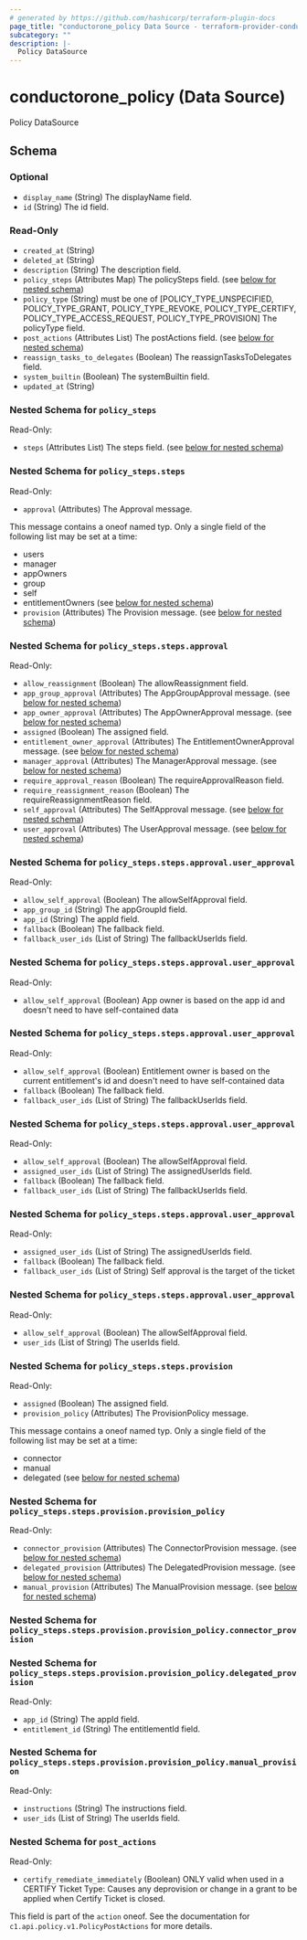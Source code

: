 ```yaml
---
# generated by https://github.com/hashicorp/terraform-plugin-docs
page_title: "conductorone_policy Data Source - terraform-provider-conductorone"
subcategory: ""
description: |-
  Policy DataSource
---
```


# conductorone_policy (Data Source)

Policy DataSource



<!-- schema generated by tfplugindocs -->
## Schema

### Optional

- `display_name` (String) The displayName field.
- `id` (String) The id field.

### Read-Only

- `created_at` (String)
- `deleted_at` (String)
- `description` (String) The description field.
- `policy_steps` (Attributes Map) The policySteps field. (see [below for nested schema](#nestedatt--policy_steps))
- `policy_type` (String) must be one of [POLICY_TYPE_UNSPECIFIED, POLICY_TYPE_GRANT, POLICY_TYPE_REVOKE, POLICY_TYPE_CERTIFY, POLICY_TYPE_ACCESS_REQUEST, POLICY_TYPE_PROVISION]
The policyType field.
- `post_actions` (Attributes List) The postActions field. (see [below for nested schema](#nestedatt--post_actions))
- `reassign_tasks_to_delegates` (Boolean) The reassignTasksToDelegates field.
- `system_builtin` (Boolean) The systemBuiltin field.
- `updated_at` (String)

<a id="nestedatt--policy_steps"></a>
### Nested Schema for `policy_steps`

Read-Only:

- `steps` (Attributes List) The steps field. (see [below for nested schema](#nestedatt--policy_steps--steps))

<a id="nestedatt--policy_steps--steps"></a>
### Nested Schema for `policy_steps.steps`

Read-Only:

- `approval` (Attributes) The Approval message.

This message contains a oneof named typ. Only a single field of the following list may be set at a time:
  - users
  - manager
  - appOwners
  - group
  - self
  - entitlementOwners (see [below for nested schema](#nestedatt--policy_steps--steps--approval))
- `provision` (Attributes) The Provision message. (see [below for nested schema](#nestedatt--policy_steps--steps--provision))

<a id="nestedatt--policy_steps--steps--approval"></a>
### Nested Schema for `policy_steps.steps.approval`

Read-Only:

- `allow_reassignment` (Boolean) The allowReassignment field.
- `app_group_approval` (Attributes) The AppGroupApproval message. (see [below for nested schema](#nestedatt--policy_steps--steps--approval--app_group_approval))
- `app_owner_approval` (Attributes) The AppOwnerApproval message. (see [below for nested schema](#nestedatt--policy_steps--steps--approval--app_owner_approval))
- `assigned` (Boolean) The assigned field.
- `entitlement_owner_approval` (Attributes) The EntitlementOwnerApproval message. (see [below for nested schema](#nestedatt--policy_steps--steps--approval--entitlement_owner_approval))
- `manager_approval` (Attributes) The ManagerApproval message. (see [below for nested schema](#nestedatt--policy_steps--steps--approval--manager_approval))
- `require_approval_reason` (Boolean) The requireApprovalReason field.
- `require_reassignment_reason` (Boolean) The requireReassignmentReason field.
- `self_approval` (Attributes) The SelfApproval message. (see [below for nested schema](#nestedatt--policy_steps--steps--approval--self_approval))
- `user_approval` (Attributes) The UserApproval message. (see [below for nested schema](#nestedatt--policy_steps--steps--approval--user_approval))

<a id="nestedatt--policy_steps--steps--approval--app_group_approval"></a>
### Nested Schema for `policy_steps.steps.approval.user_approval`

Read-Only:

- `allow_self_approval` (Boolean) The allowSelfApproval field.
- `app_group_id` (String) The appGroupId field.
- `app_id` (String) The appId field.
- `fallback` (Boolean) The fallback field.
- `fallback_user_ids` (List of String) The fallbackUserIds field.


<a id="nestedatt--policy_steps--steps--approval--app_owner_approval"></a>
### Nested Schema for `policy_steps.steps.approval.user_approval`

Read-Only:

- `allow_self_approval` (Boolean) App owner is based on the app id and doesn't need to have self-contained data


<a id="nestedatt--policy_steps--steps--approval--entitlement_owner_approval"></a>
### Nested Schema for `policy_steps.steps.approval.user_approval`

Read-Only:

- `allow_self_approval` (Boolean) Entitlement owner is based on the current entitlement's id and doesn't need to have self-contained data
- `fallback` (Boolean) The fallback field.
- `fallback_user_ids` (List of String) The fallbackUserIds field.


<a id="nestedatt--policy_steps--steps--approval--manager_approval"></a>
### Nested Schema for `policy_steps.steps.approval.user_approval`

Read-Only:

- `allow_self_approval` (Boolean) The allowSelfApproval field.
- `assigned_user_ids` (List of String) The assignedUserIds field.
- `fallback` (Boolean) The fallback field.
- `fallback_user_ids` (List of String) The fallbackUserIds field.


<a id="nestedatt--policy_steps--steps--approval--self_approval"></a>
### Nested Schema for `policy_steps.steps.approval.user_approval`

Read-Only:

- `assigned_user_ids` (List of String) The assignedUserIds field.
- `fallback` (Boolean) The fallback field.
- `fallback_user_ids` (List of String) Self approval is the target of the ticket


<a id="nestedatt--policy_steps--steps--approval--user_approval"></a>
### Nested Schema for `policy_steps.steps.approval.user_approval`

Read-Only:

- `allow_self_approval` (Boolean) The allowSelfApproval field.
- `user_ids` (List of String) The userIds field.



<a id="nestedatt--policy_steps--steps--provision"></a>
### Nested Schema for `policy_steps.steps.provision`

Read-Only:

- `assigned` (Boolean) The assigned field.
- `provision_policy` (Attributes) The ProvisionPolicy message.

This message contains a oneof named typ. Only a single field of the following list may be set at a time:
  - connector
  - manual
  - delegated (see [below for nested schema](#nestedatt--policy_steps--steps--provision--provision_policy))

<a id="nestedatt--policy_steps--steps--provision--provision_policy"></a>
### Nested Schema for `policy_steps.steps.provision.provision_policy`

Read-Only:

- `connector_provision` (Attributes) The ConnectorProvision message. (see [below for nested schema](#nestedatt--policy_steps--steps--provision--provision_policy--connector_provision))
- `delegated_provision` (Attributes) The DelegatedProvision message. (see [below for nested schema](#nestedatt--policy_steps--steps--provision--provision_policy--delegated_provision))
- `manual_provision` (Attributes) The ManualProvision message. (see [below for nested schema](#nestedatt--policy_steps--steps--provision--provision_policy--manual_provision))

<a id="nestedatt--policy_steps--steps--provision--provision_policy--connector_provision"></a>
### Nested Schema for `policy_steps.steps.provision.provision_policy.connector_provision`


<a id="nestedatt--policy_steps--steps--provision--provision_policy--delegated_provision"></a>
### Nested Schema for `policy_steps.steps.provision.provision_policy.delegated_provision`

Read-Only:

- `app_id` (String) The appId field.
- `entitlement_id` (String) The entitlementId field.


<a id="nestedatt--policy_steps--steps--provision--provision_policy--manual_provision"></a>
### Nested Schema for `policy_steps.steps.provision.provision_policy.manual_provision`

Read-Only:

- `instructions` (String) The instructions field.
- `user_ids` (List of String) The userIds field.






<a id="nestedatt--post_actions"></a>
### Nested Schema for `post_actions`

Read-Only:

- `certify_remediate_immediately` (Boolean) ONLY valid when used in a CERTIFY Ticket Type:
 Causes any deprovision or change in a grant to be applied when Certify Ticket is closed.

This field is part of the `action` oneof.
See the documentation for `c1.api.policy.v1.PolicyPostActions` for more details.
